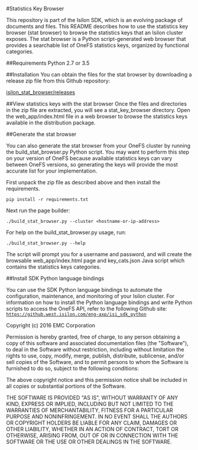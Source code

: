 #Statistics Key Browser

This repository is part of the Isilon SDK, which is an evolving package of documents and files. This README describes how to use the statistics key browser (stat browser) to browse the statistics keys that an Isilon cluster exposes. The stat browser is a Python script-generated web browser that provides a searchable list of OneFS statistics keys, organized by functional categories.

##Requirements
Python 2.7 or 3.5

##Installation
You can obtain the files for the stat browser by downloading a release zip file from this Github repository:

[isilon_stat_browser/releases](../../releases)

##View statistics keys with the stat browser
Once the files and directories in the zip file are extracted, you will see a stat_key_browser directory. Open the web_app/index.html file in a web browser to browse the statistics keys available in the distribution package.

##Generate the stat browser

You can also generate the stat browser from your OneFS cluster by running the build_stat_browser.py Python script. You may want to perform this step on your version of OneFS because available statistics keys can vary between OneFS versions, so generating the keys will provide the most accurate list for your implementation.

First unpack the zip file as described above and then install the requirements.

`pip install -r requirements.txt`

Next run the page builder:

`./build_stat_browser.py --cluster <hostname-or-ip-address>`

For help on the build_stat_browser.py usage, run:

`./build_stat_browser.py --help`

The script will prompt you for a username and password, and will create the browsable web_app/index.html page and key_cats.json Java script which contains the statistics keys categories.

##Install SDK Python language bindings

You can use the SDK Python language bindings to automate the configuration, maintenance, and monitoring of your Isilon cluster. For information on how to install the Python language bindings and write Python scripts to access the OneFS API, refer to the following Github site:
[`https://github.west.isilon.com/eng-axp/isi_sdk_python`](https://github.west.isilon.com/eng-axp/isi_sdk_python)

Copyright (c) 2016 EMC Corporation

Permission is hereby granted, free of charge, to any person obtaining a copy
of this software and associated documentation files (the "Software"), to deal
in the Software without restriction, including without limitation the rights
to use, copy, modify, merge, publish, distribute, sublicense, and/or sell
copies of the Software, and to permit persons to whom the Software is
furnished to do so, subject to the following conditions:

The above copyright notice and this permission notice shall be included in all
copies or substantial portions of the Software.

THE SOFTWARE IS PROVIDED "AS IS", WITHOUT WARRANTY OF ANY KIND, EXPRESS OR
IMPLIED, INCLUDING BUT NOT LIMITED TO THE WARRANTIES OF MERCHANTABILITY,
FITNESS FOR A PARTICULAR PURPOSE AND NONINFRINGEMENT. IN NO EVENT SHALL THE
AUTHORS OR COPYRIGHT HOLDERS BE LIABLE FOR ANY CLAIM, DAMAGES OR OTHER
LIABILITY, WHETHER IN AN ACTION OF CONTRACT, TORT OR OTHERWISE, ARISING FROM,
OUT OF OR IN CONNECTION WITH THE SOFTWARE OR THE USE OR OTHER DEALINGS IN THE
SOFTWARE.
